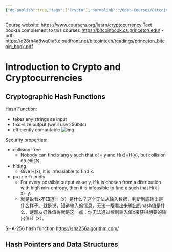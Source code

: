 ```yaml
---
{"dg-publish":true,"tags":["Crypto"],"permalink":"/Open-Courses/Bitcoin and Cryptocurrency Technologies/","dgPassFrontmatter":true,"created":"2023-04-22T21:47:34.179+08:00","updated":"2023-04-23T11:48:41.519+08:00"}
---
```


Course website: https://www.coursera.org/learn/cryptocurrency
Text book(a complement to this course): https://bitcoinbook.cs.princeton.edu/
	- pdf: https://d28rh4a8wq0iu5.cloudfront.net/bitcointech/readings/princeton_bitcoin_book.pdf


# Introduction to Crypto and Cryptocurrencies

## Cryptographic Hash Functions

Hash Function: 
- takes any strings as input
- fixd-size output (we'll use 256bits)
- efficiently computable
![img](https://www.thesslstore.com/blog/wp-content/uploads/2018/12/Hashing-Example.png)

Security properties:
- collision-free
	- Nobody can find x ang y such that x != y and H(x)=H(y), but collision do exists.
- hiding
	- Give H(x), it is infeasiable to find x.
- puzzle-friendly
	- For every possible output value y, if k is chosen from a distribution with high min-entropy, then it is infeasible to find x such that H(k | x)=y.
	- 就是说看x不知道H（x）是什么？这个无法从输入数据，判断到底输出是什么样子。就是说，知道输入的信息，无法一眼看出来输出的hash值是什么，谜题友好性值得就是这一点：你无法通过控制输入值x来获得想要的输出值H（x）。

SHA-256 hash function
	https://sha256algorithm.com/


## Hash Pointers and Data Structures
